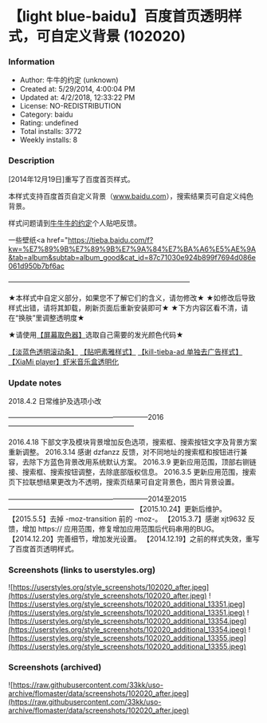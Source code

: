 # 【light blue-baidu】百度首页透明样式，可自定义背景 (102020)

### Information
- Author: 牛牛的约定 (unknown)
- Created at: 5/29/2014, 4:00:04 PM
- Updated at: 4/2/2018, 12:33:22 PM
- License: NO-REDISTRIBUTION
- Category: baidu
- Rating: undefined
- Total installs: 3772
- Weekly installs: 8


### Description
[2014年12月19日]重写了百度首页样式。

本样式支持百度首页自定义背景（<a href="http://www.baidu.com/index.php" >www.baidu.com</a>），搜索结果页可自定义纯色背景。

样式问题请到<a href="https://tieba.baidu.com/%E7%89%9B%E7%89%9B%E7%9A%84%E7%BA%A6%E5%AE%9A" >牛牛牛的约定</a>个人贴吧反馈。

一些壁纸<a href="https://tieba.baidu.com/f?kw=%E7%89%9B%E7%89%9B%E7%9A%84%E7%BA%A6%E5%AE%9A&tab=album&subtab=album_good&cat_id=87c71030e924b899f7694d086e061d950b7bf6ac</a>

——————————————————————————

★本样式中自定义部分，如果您不了解它们的含义，请勿修改★
★如修改后导致样式出错，请将其卸载，刷新页面后重新安装即可★
★下方内容区看不清，请在“换肤”里调整透明度★

★请使用<a href="http://pan.baidu.com/s/1c0nLTNa" >【屏幕取色器】</a>选取自己需要的发光颜色代码★

<a href="https://userstyles.org/styles/97199/blue-scrollbar-simple" >【淡蓝色透明滚动条】</a>
<a href="https://userstyles.org/styles/96820/theme" >【贴吧素雅样式】</a>
<a href="https://userstyles.org/styles/104175/kill-tieba-ad" >【kill-tieba-ad 单独去广告样式】</a>
<a href="https://userstyles.org/styles/107006/xiami-player" >【XiaMi player】虾米音乐盒透明化 </a>

### Update notes
2018.4.2 日常维护及选项小改

————————————————————2016——————————————————

2016.4.18 下部文字及模块背景增加反色选项，搜索框、搜索按钮文字及背景方案重新调整。
2016.3.14 感谢 dzfanzz 反馈，对不同地址的搜索框和按钮进行兼容，去除下方蓝色背景改用系统默认方案。
2016.3.9 更新应用范围，顶部右铡链接、搜索框、搜索按钮调整，去除底部版权信息。
2016.3.5 更新应用范围，搜索页下拉联想结果更改为不透明，搜索页结果可自定背景色，图片背景设置。

————————————————————2014至2015——————————————————
【2015.10.24】更新后维护。
【2015.5.5】去掉 -moz-transition 前的 -moz-。
【2015.3.7】感谢 xjt9632 反馈，增加 https:// 应用范围，修复增加应用范围后代码串用的BUG。
【2014.12.20】完善细节，增加发光设置。
【2014.12.19】之前的样式失效，重写了百度首页透明样式。

### Screenshots (links to userstyles.org)
![https://userstyles.org/style_screenshots/102020_after.jpeg](https://userstyles.org/style_screenshots/102020_after.jpeg)
![https://userstyles.org/style_screenshots/102020_additional_13351.jpeg](https://userstyles.org/style_screenshots/102020_additional_13351.jpeg)
![https://userstyles.org/style_screenshots/102020_additional_13354.jpeg](https://userstyles.org/style_screenshots/102020_additional_13354.jpeg)
![https://userstyles.org/style_screenshots/102020_additional_13355.jpeg](https://userstyles.org/style_screenshots/102020_additional_13355.jpeg)

### Screenshots (archived)
![https://raw.githubusercontent.com/33kk/uso-archive/flomaster/data/screenshots/102020_after.jpeg](https://raw.githubusercontent.com/33kk/uso-archive/flomaster/data/screenshots/102020_after.jpeg)
